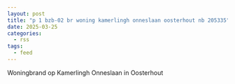 ```yaml
---
layout: post
title: "p 1 bzb-02 br woning kamerlingh onneslaan oosterhout nb 205335"
date: 2025-03-25
categories: 
  - rss
tags: 
  - feed
---
```


Woningbrand op Kamerlingh Onneslaan in Oosterhout
